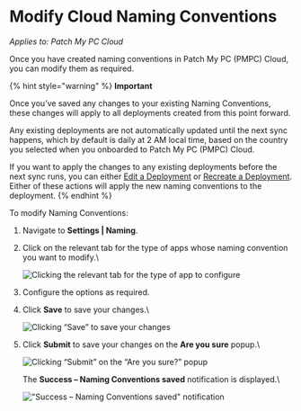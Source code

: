 # Modify Cloud Naming Conventions

_Applies to: Patch My PC Cloud_

Once you have created naming conventions in Patch My PC (PMPC) Cloud, you can modify them as required.

{% hint style="warning" %}
**Important**

Once you’ve saved any changes to your existing Naming Conventions, these changes will apply to all deployments created from this point forward.

Any existing deployments are not automatically updated until the next sync happens, which by default is daily at 2 AM local time, based on the country you selected when you onboarded to Patch My PC (PMPC) Cloud.

If you want to apply the changes to any existing deployments before the next sync runs, you can either [Edit a Deployment](../../cloud-deployments/manage-cloud-deployments/edit-a-cloud-deployment.md) or [Recreate a Deployment](../../cloud-deployments/manage-cloud-deployments/recreate-a-cloud-deployment.md). Either of these actions will apply the new naming conventions to the deployment.
{% endhint %}

To modify Naming Conventions:

1. Navigate to **Settings | Naming**.
2.  Click on the relevant tab for the type of apps whose naming convention you want to modify.\


    ![Clicking the relevant tab for the type of app to configure](../../../_images/image%20%28662%29.png%20"Clicking%20the%20relevant%20tab%20for%20the%20type%20of%20app%20to%20configure")


3. Configure the options as required.
4.  Click **Save** to save your changes.\


    ![Clicking “Save” to save your changes](../../../_images/image%20%28663%29.png%20"Clicking%20\"Save\"%20to%20save%20your%20changes")


5.  Click **Submit** to save your changes on the **Are you sure** popup.\


    ![Clicking “Submit” on the “Are you sure?” popup](../../../_images/image%20%28664%29.png%20"Clicking%20\"Submit\"%20on%20the%20\"Are%20you%20sure?\"%20popup")

    The **Success – Naming Conventions saved** notification is displayed.\


    ![&#x22;Success – Naming Conventions saved&#x22; notification](../../../_images/image%20%281777%29.png%20"&#x22;Success%20–%20Naming%20Conventions%20saved&#x22;%20notification")
